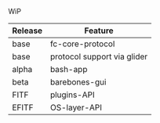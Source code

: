 WiP

| Release | Feature                     |
|---------|-----------------------------|
| base    | fc-core-protocol            |
| base    | protocol support via glider |
| alpha   | bash-app                    |
| beta    | barebones-gui               |
| FITF    | plugins-API                 |
| EFITF   | OS-layer-API                |
